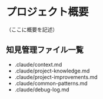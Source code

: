 # プロジェクト概要
（ここに概要を記述）

## 知見管理ファイル一覧
- .claude/context.md
- .claude/project-knowledge.md
- .claude/project-improvements.md
- .claude/common-patterns.md
- .claude/debug-log.md
